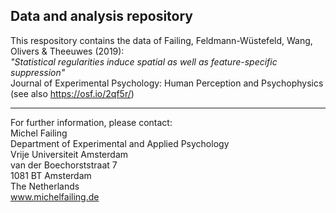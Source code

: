 ## Data and analysis repository

This respository contains the data of Failing, Feldmann-Wüstefeld, Wang, Olivers & Theeuwes (2019): \
*"Statistical regularities induce spatial as well as feature-specific suppression"* \
Journal of Experimental Psychology: Human Perception and Psychophysics \
(see also https://osf.io/2qf5r/)

---

For further information, please contact:\
Michel Failing\
Department of Experimental and Applied Psychology\
Vrije Universiteit Amsterdam\
van der Boechorststraat 7\
1081 BT Amsterdam\
The Netherlands\
www.michelfailing.de
